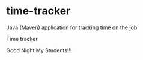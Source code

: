 # time-tracker
Java (Maven) application for tracking time on the job

Time tracker

Good Night My Students!!!
